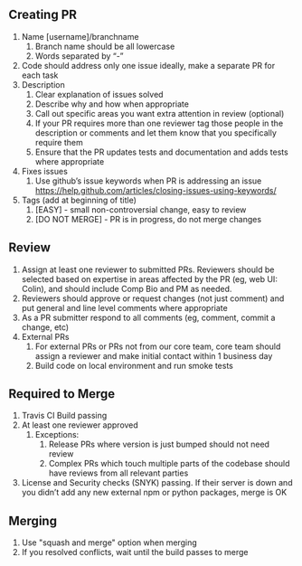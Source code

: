 ## Creating PR
1. Name [username]/branchname 
    1. Branch name should be all lowercase
    2. Words separated by “-”
2. Code should address only one issue ideally, make a separate PR for each task
3. Description 
    1. Clear explanation of issues solved
    2. Describe why and how when appropriate
    3. Call out specific areas you want extra attention in review (optional)
    4. If your PR requires more than one reviewer tag those people in the description or comments and let them know that you specifically require them
    4. Ensure that the PR updates tests and documentation and adds tests where appropriate
4. Fixes issues
    1. Use github’s issue keywords when PR is addressing an issue https://help.github.com/articles/closing-issues-using-keywords/
5. Tags (add at beginning of title)
    1. [EASY] - small non-controversial change, easy to review
    2. [DO NOT MERGE] - PR is in progress, do not merge changes

## Review
1. Assign at least one reviewer to submitted PRs.   Reviewers should be selected based on expertise in areas affected by the PR (eg, web UI: Colin), and should include Comp Bio and PM as needed.
2. Reviewers should approve or request changes (not just comment) and put general and line level comments where appropriate
3. As a PR submitter respond to all comments (eg, comment, commit a change, etc)
4. External PRs
    1. For external PRs or PRs not from our core team, core team should assign a reviewer and make initial contact within 1 business day
    2. Build code on local environment and run smoke tests 

## Required to Merge
1. Travis CI Build passing
2. At least one reviewer approved
    1. Exceptions: 
        1. Release PRs where version is just bumped should not need review
        2. Complex PRs which touch multiple parts of the codebase should have reviews from all relevant parties
3. License and Security checks (SNYK) passing. If their server is down and you didn’t add any new external npm or python packages, merge is OK

## Merging
1. Use "squash and merge" option when merging
2. If you resolved conflicts, wait until the build passes to merge

